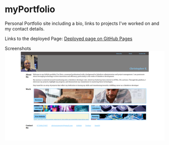 # myPortfolio
Personal Portfolio site including a bio, links to projects I've worked on and my contact details.
 
 Links to the deployed Page:
[Deployed page on GitHub Pages](https://christopher-eze.github.io/myPortfolio/)
 
 Screenshots
![Homepage](./assets/images/PortfolioSnapshot.png)